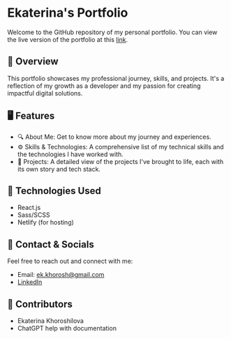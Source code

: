 # Ekaterina's Portfolio

Welcome to the GitHub repository of my personal portfolio. You can view the live version of the portfolio at this [link](https://ekaterina-portfolio.netlify.app/).

## 🚀 Overview

This portfolio showcases my professional journey, skills, and projects. It's a reflection of my growth as a developer and my passion for creating impactful digital solutions.

## 🖥️ Features

* 🔍 About Me: Get to know more about my journey and experiences.
* ⚙️ Skills & Technologies:  A comprehensive list of my technical skills and the technologies I have worked with.
* 📂 Projects: A detailed view of the projects I've brought to life, each with its own story and tech stack.

## 🔧 Technologies Used

* React.js
* Sass/SCSS
* Netlify (for hosting)
  
## 👥 Contact & Socials

Feel free to reach out and connect with me:

* Email: [ek.khorosh@gmail.com](mailto:ek.khorosh@gmail.com)
* [LinkedIn](https://www.linkedin.com/in/ekaterina-khoroshilova/)

## 🙏 Contributors

* Ekaterina Khoroshilova
* ChatGPT help with documentation
  
